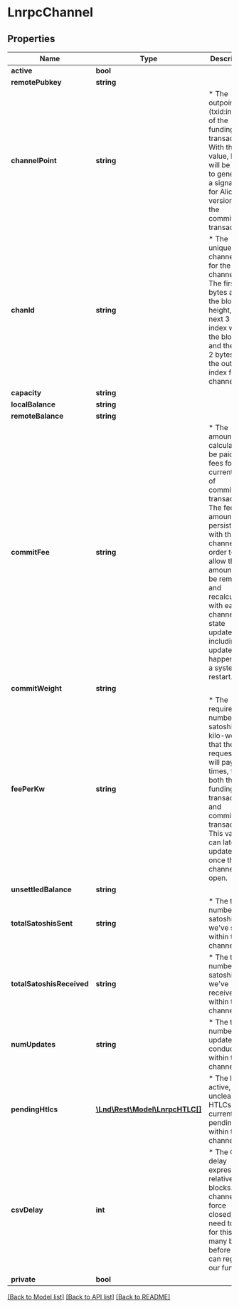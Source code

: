 # LnrpcChannel

## Properties
Name | Type | Description | Notes
------------ | ------------- | ------------- | -------------
**active** | **bool** |  | [optional] 
**remotePubkey** | **string** |  | [optional] 
**channelPoint** | **string** | * The outpoint (txid:index) of the funding transaction. With this value, Bob will be able to generate a signature for Alice&#39;s version of the commitment transaction. | [optional] 
**chanId** | **string** | * The unique channel ID for the channel. The first 3 bytes are the block height, the next 3 the index within the block, and the last 2 bytes are the output index for the channel. | [optional] 
**capacity** | **string** |  | [optional] 
**localBalance** | **string** |  | [optional] 
**remoteBalance** | **string** |  | [optional] 
**commitFee** | **string** | * The amount calculated to be paid in fees for the current set of commitment transactions. The fee amount is persisted with the channel in order to allow the fee amount to be removed and recalculated with each channel state update, including updates that happen after a system restart. | [optional] 
**commitWeight** | **string** |  | [optional] 
**feePerKw** | **string** | * The required number of satoshis per kilo-weight that the requester will pay at all times, for both the funding transaction and commitment transaction. This value can later be updated once the channel is open. | [optional] 
**unsettledBalance** | **string** |  | [optional] 
**totalSatoshisSent** | **string** | * The total number of satoshis we&#39;ve sent within this channel. | [optional] 
**totalSatoshisReceived** | **string** | * The total number of satoshis we&#39;ve received within this channel. | [optional] 
**numUpdates** | **string** | * The total number of updates conducted within this channel. | [optional] 
**pendingHtlcs** | [**\Lnd\Rest\Model\LnrpcHTLC[]**](LnrpcHTLC.md) | * The list of active, uncleared HTLCs currently pending within the channel. | [optional] 
**csvDelay** | **int** | * The CSV delay expressed in relative blocks. If the channel is force closed, we&#39;ll need to wait for this many blocks before we can regain our funds. | [optional] 
**private** | **bool** |  | [optional] 

[[Back to Model list]](../README.md#documentation-for-models) [[Back to API list]](../README.md#documentation-for-api-endpoints) [[Back to README]](../README.md)



